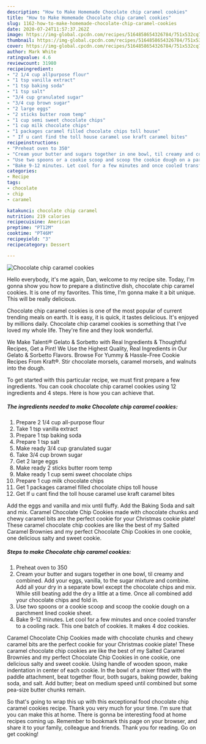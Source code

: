 ```yaml
---
description: "How to Make Homemade Chocolate chip caramel cookies"
title: "How to Make Homemade Chocolate chip caramel cookies"
slug: 1162-how-to-make-homemade-chocolate-chip-caramel-cookies
date: 2020-07-24T11:57:37.262Z
image: https://img-global.cpcdn.com/recipes/5164858654326784/751x532cq70/chocolate-chip-caramel-cookies-recipe-main-photo.jpg
thumbnail: https://img-global.cpcdn.com/recipes/5164858654326784/751x532cq70/chocolate-chip-caramel-cookies-recipe-main-photo.jpg
cover: https://img-global.cpcdn.com/recipes/5164858654326784/751x532cq70/chocolate-chip-caramel-cookies-recipe-main-photo.jpg
author: Mark White
ratingvalue: 4.6
reviewcount: 31980
recipeingredient:
- "2 1/4 cup allpurpose flour"
- "1 tsp vanilla extract"
- "1 tsp baking soda"
- "1 tsp salt"
- "3/4 cup granulated sugar"
- "3/4 cup brown sugar"
- "2 large eggs"
- "2 sticks butter room temp"
- "1 cup semi sweet chocolate chips"
- "1 cup milk chocolate chips"
- "1 packages caramel filled chocolate chips toll house"
- " If u cant find the toll house caramel use kraft caramel bites"
recipeinstructions:
- "Preheat oven to 350"
- "Cream your butter and sugars together in one bowl, til creamy and combined. Add your eggs, vanilla, to the sugar mixture and combine. Add all your dry in a separate bowl except the chocolate chips and mix. While still beating add the dry a little at a time. Once all combined add your chocolate chips and fold in."
- "Use two spoons or a cookie scoop and scoop the cookie dough on a parchment lined cookie sheet."
- "Bake 9-12 minutes. Let cool for a few minutes and once cooled transfer to a cooling rack. This one batch of cookies. It makes 4 doz cookies."
categories:
- Recipe
tags:
- chocolate
- chip
- caramel

katakunci: chocolate chip caramel 
nutrition: 219 calories
recipecuisine: American
preptime: "PT12M"
cooktime: "PT46M"
recipeyield: "3"
recipecategory: Dessert

---
```



![Chocolate chip caramel cookies](https://img-global.cpcdn.com/recipes/5164858654326784/751x532cq70/chocolate-chip-caramel-cookies-recipe-main-photo.jpg)

Hello everybody, it's me again, Dan, welcome to my recipe site. Today, I'm gonna show you how to prepare a distinctive dish, chocolate chip caramel cookies. It is one of my favorites. This time, I'm gonna make it a bit unique. This will be really delicious.

Chocolate chip caramel cookies is one of the most popular of current trending meals on earth. It is easy, it is quick, it tastes delicious. It's enjoyed by millions daily. Chocolate chip caramel cookies is something that I've loved my whole life. They're fine and they look wonderful.

We Make Talenti® Gelato &amp; Sorbetto with Real Ingredients &amp; Thoughtful Recipes, Get a Pint! We Use the Highest Quality, Real Ingredients in Our Gelato &amp; Sorbetto Flavors. Browse For Yummy &amp; Hassle-Free Cookie Recipes From Kraft®. Stir chocolate morsels, caramel morsels, and walnuts into the dough.


To get started with this particular recipe, we must first prepare a few ingredients. You can cook chocolate chip caramel cookies using 12 ingredients and 4 steps. Here is how you can achieve that.

<!--inarticleads1-->

##### The ingredients needed to make Chocolate chip caramel cookies:

1. Prepare 2 1/4 cup all-purpose flour
1. Take 1 tsp vanilla extract
1. Prepare 1 tsp baking soda
1. Prepare 1 tsp salt
1. Make ready 3/4 cup granulated sugar
1. Take 3/4 cup brown sugar
1. Get 2 large eggs
1. Make ready 2 sticks butter room temp
1. Make ready 1 cup semi sweet chocolate chips
1. Prepare 1 cup milk chocolate chips
1. Get 1 packages caramel filled chocolate chips toll house
1. Get  If u cant find the toll house caramel use kraft caramel bites


Add the eggs and vanilla and mix until fluffy. Add the Baking Soda and salt and mix. Caramel Chocolate Chip Cookies made with chocolate chunks and chewy caramel bits are the perfect cookie for your Christmas cookie plate! These caramel chocolate chip cookies are like the best of my Salted Caramel Brownies and my perfect Chocolate Chip Cookies in one cookie, one delicious salty and sweet cookie. 

<!--inarticleads2-->

##### Steps to make Chocolate chip caramel cookies:

1. Preheat oven to 350
1. Cream your butter and sugars together in one bowl, til creamy and combined. Add your eggs, vanilla, to the sugar mixture and combine. Add all your dry in a separate bowl except the chocolate chips and mix. While still beating add the dry a little at a time. Once all combined add your chocolate chips and fold in.
1. Use two spoons or a cookie scoop and scoop the cookie dough on a parchment lined cookie sheet.
1. Bake 9-12 minutes. Let cool for a few minutes and once cooled transfer to a cooling rack. This one batch of cookies. It makes 4 doz cookies.


Caramel Chocolate Chip Cookies made with chocolate chunks and chewy caramel bits are the perfect cookie for your Christmas cookie plate! These caramel chocolate chip cookies are like the best of my Salted Caramel Brownies and my perfect Chocolate Chip Cookies in one cookie, one delicious salty and sweet cookie. Using handle of wooden spoon, make indentation in center of each cookie. In the bowl of a mixer fitted with the paddle attachment, beat together flour, both sugars, baking powder, baking soda, and salt. Add butter; beat on medium speed until combined but some pea-size butter chunks remain. 

So that's going to wrap this up with this exceptional food chocolate chip caramel cookies recipe. Thank you very much for your time. I'm sure that you can make this at home. There is gonna be interesting food at home recipes coming up. Remember to bookmark this page on your browser, and share it to your family, colleague and friends. Thank you for reading. Go on get cooking!
